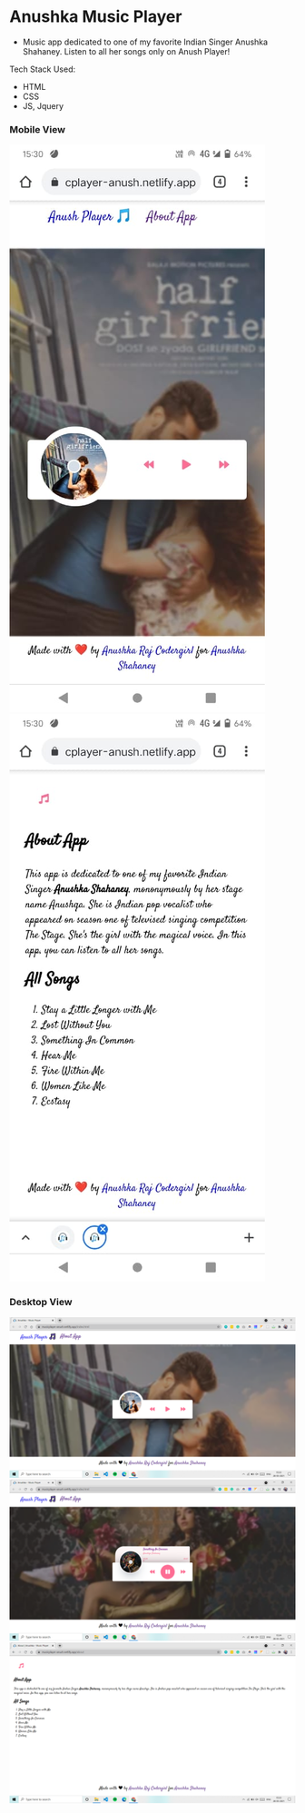 # Anushka Music Player
- Music app dedicated to one of my favorite Indian Singer Anushka Shahaney. Listen to all her songs only on Anush Player!

Tech Stack Used:
- HTML
- CSS
- JS, Jquery

### Mobile View
![View1](./images/MusicPlayer.jpeg)
![View2](./images/AboutApp.jpeg)

### Desktop View
![View1](./images/AMP1.png)
![View2](./images/AMP2.png)
![View3](./images/aboutApp.png)
